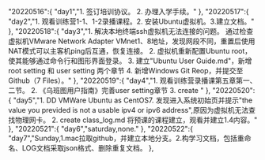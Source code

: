 "20220516":{
"day1","1. 签订培训协议。 2. 办理入学手续。"
},
"20220517":{
"day2","1. 观看训练营1-1、1-2录播课程。2. 安装Ubuntu虚拟机。3.建立文档。"
},
"20220518":{
"day3","1. 解决本地终端ssh虚拟机无法连接的问题。
通过检查虚拟机VMware Network Adapter VMnet1、8地址，发现网段不同，重置后使用NAT模式可以主客机ping后互通，恢复连接。
2. 虚拟机重新配置Ubuntu root，使其能够通过命令行和图形界面登录。
3. 建立"Ubuntu User Guide.md"，新增 root setting 和 user setting 两个章节
4. 新增Windows Git Reop，并提交至Github（7 Files）。"
},
"20220519":{
"day4","1. 观看训练营录播课第五章第一、二节。
2. 《乌班图用户指南》完善user setting章节
3. create <file commands.md>"
},
"20220520":{
"day5","1. DD VMWare Ubuntu as CentOS7.
发现进入系统初始页并提示"the value you previded is not a usable ipv4 or ipv6 address",原因为虚拟机无法查找物理网卡。
2. create class_log.md
将预课的课程建立，观看并建立1.4内容。"
},
"20220521":{
"day6","saturday,none."
},
"20220522":{
"day7","Sunday,1.mac拉取github，并建立本地分支。2.构学习文档，包括重命名、LOG文档采取json格式、删除重复文档。
},
